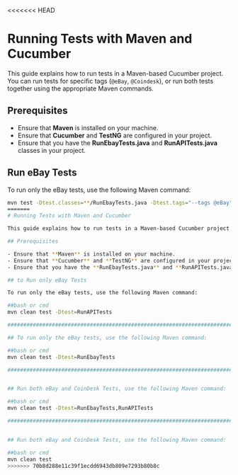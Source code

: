 <<<<<<< HEAD
# Running Tests with Maven and Cucumber

This guide explains how to run tests in a Maven-based Cucumber project. You can run tests for specific tags (`@eBay`, `@Coindesk`), or run both tests together using the appropriate Maven commands.

## Prerequisites

- Ensure that **Maven** is installed on your machine.
- Ensure that **Cucumber** and **TestNG** are configured in your project.
- Ensure that you have the **RunEbayTests.java** and **RunAPITests.java** classes in your project.

## Run eBay Tests

To run only the eBay tests, use the following Maven command:

```bash or cmd
mvn test -Dtest.classes=**/RunEbayTests.java -Dtest.tags="--tags @eBay"
=======
# Running Tests with Maven and Cucumber

This guide explains how to run tests in a Maven-based Cucumber project. You can run tests for specific tags (`@eBay`, `@Coindesk`), or run both tests together using the appropriate Maven commands.

## Prerequisites

- Ensure that **Maven** is installed on your machine.
- Ensure that **Cucumber** and **TestNG** are configured in your project.
- Ensure that you have the **RunEbayTests.java** and **RunAPITests.java** classes in your project.

## to Run only eBay Tests

To run only the eBay tests, use the following Maven command:

##bash or cmd
mvn clean test -Dtest=RunAPITests

##################################################################################

## To run only the eBay tests, use the following Maven command:

##bash or cmd
mvn clean test -Dtest=RunEbayTests

##################################################################################


## Run both eBay and CoinDesk Tests, use the following Maven command:

##bash or cmd
mvn clean test -Dtest=RunEbayTests,RunAPITests

##################################################################################


## Run both eBay and CoinDesk Tests, use the following Maven command:

##bash or cmd
mvn clean test
>>>>>>> 70b8d288e11c39f1ecdd6943db809e7293b80b8c
